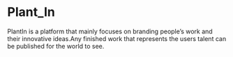 # Plant_In
PlantIn is a platform that mainly focuses on branding people’s work and their innovative ideas.Any finished work that represents the users talent can be published for the world to see.
